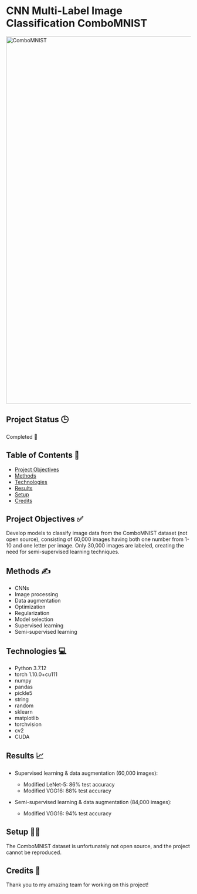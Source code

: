 # CNN Multi-Label Image Classification ComboMNIST

<img width="1000" alt="ComboMNIST" src="https://user-images.githubusercontent.com/64993223/151096132-86b60cf5-c2ef-49d3-a850-135a08e5353c.png">

## Project Status 🕒

Completed 🙌

## Table of Contents 📜

* [Project Objectives](#objectives)
* [Methods](#methods)
* [Technologies](#tech)
* [Results](#results)
* [Setup](#setup)
* [Credits](#cred)

<a name="objectives"></a>
<a name="methods"></a>
<a name="tech"></a>
<a name="results"></a>
<a name="setup"></a>
<a name="cred"></a>

## Project Objectives ✅ 

Develop models to classify image data from the ComboMNIST dataset (not open source), consisting of 60,000 images having both one number from 1-10 and one letter per image. Only 30,000 images are labeled, creating the need for semi-supervised learning techniques. 

## Methods ✍️

* CNNs
* Image processing
* Data augmentation
* Optimization
* Regularization
* Model selection
* Supervised learning
* Semi-supervised learning

## Technologies 💻

* Python 3.7.12
* torch 1.10.0+cu111
* numpy
* pandas
* pickle5
* string
* random
* sklearn
* matplotlib
* torchvision
* cv2
* CUDA

## Results 📈

* Supervised learning & data augmentation (60,000 images):
  *  Modified LeNet-5: 86% test accuracy
  *  Modified VGG16: 88% test accuracy
  
* Semi-supervised learning & data augmentation (84,000 images):
  * Modified VGG16: 94% test accuracy  

## Setup 👩‍💻

The ComboMNIST dataset is unfortunately not open source, and the project cannot be reproduced. 

## Credits 🏅

Thank you to my amazing team for working on this project!
